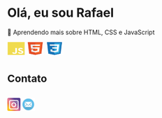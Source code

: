 <h1> Olá, eu sou Rafael</h1>

 <p> 🌱 Aprendendo mais sobre HTML, CSS e JavaScript</p>
 <div style="display: inline_block ">
  <img align="center" alt="Js" height="30" width="40" src="https://raw.githubusercontent.com/devicons/devicon/master/icons/javascript/javascript-plain.svg">
  <img align="center" alt="HTML" height="30" width="40" src="https://raw.githubusercontent.com/devicons/devicon/master/icons/html5/html5-original.svg">
  <img align="center" alt="CSS" height="30" width="40" src="https://raw.githubusercontent.com/devicons/devicon/master/icons/css3/css3-original.svg">
 <div style= "display:inline_block">
        <h1><sup>Contato</sup><br></h1>
        <a href="https://instagram.com/rafapoh/" target="_blank"><img align="center" alt= instagram height=30
                src="./icones/insta.webp"></a>
        <a href="mailto:rafaelperroni89@gmail.com"><img align="center" alt=email height=30 src="./icones/email.webp"></a>
    </div>
<!--    ![Meus stats GitHub](https://github-readme-stats.vercel.app/api?username=rafaelpoh&show_icons=true&theme=tokyonight) -->
